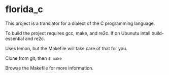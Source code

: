 # florida_c

This project is a translator for a dialect of the C programming language.

To build the project requires gcc, make, and re2c. If on Ubunutu intall build-essential and re2c.

Uses lemon, but the Makefile will take care of that for you.

Clone from git, then `$ make`

Browse the Makefile for more information.
